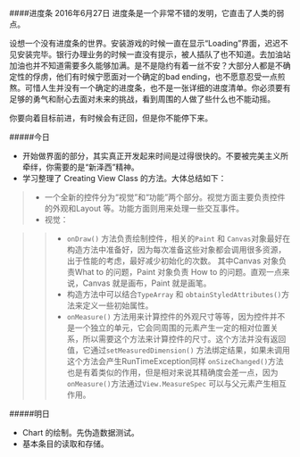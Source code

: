 ####进度条 2016年6月27日
进度条是一个非常不错的发明，它直击了人类的弱点。

设想一个没有进度条的世界。安装游戏的时候一直在显示“Loading”界面，迟迟不见安装完毕。银行办理业务的时候一直没有提示，被人插队了也不知道。去加油站加油也并不知道需要多久能够加满。是不是隐约有着一丝不安？大部分人都是不确定性的俘虏，他们有时候宁愿面对一个确定的bad ending，也不愿意忍受一点煎熬。可惜人生并没有一个确定的进度条，也不是一张详细的进度清单。你必须要有足够的勇气和耐心去面对未来的挑战，看到周围的人做了些什么也不能动摇。

你要向着目标前进，有时候会有迂回，但是你不能停下来。

#####今日
+ 开始做界面的部分，其实真正开发起来时间是过得很快的。不要被完美主义所牵绊，你需要的是“新泽西”精神。
+ 学习整理了 Creating View Class 的方法。大体总结如下：

> + 一个全新的控件分为“视觉”和“功能”两个部分。视觉方面主要负责控件的外观和Layout 等。功能方面则用来处理一些交互事件。
> + 视觉：

> > + `onDraw()` 方法负责绘制控件，相关的`Paint` 和 `Canvas`对象最好在构造方法中准备好，因为每次准备这些对象都会调用很多资源，出于性能的考虑，最好减少初始化的次数。 其中Canvas 对象负责What to 的问题，Paint 对象负责 How to 的问题。直观一点来说，Canvas 就是画布，Paint 就是画笔。
> > + 构造方法中可以结合`TypeArray` 和 `obtainStyledAttributes()`方法来定义一些初始属性。
> > + `onMeasure()` 方法用来计算控件的外观尺寸等等，因为控件并不是一个独立的单元，它会同周围的元素产生一定的相对位置关系，所以需要这个方法来计算控件的尺寸。这个方法并没有返回值，它通过`setMeasuredDimension()` 方法绑定结果，如果未调用这个方法会产生RunTimeException同样 `onSizeChanged()`方法也是有着类似的作用，但是相对来说其精确度会差一点，因为`onMeasure()`方法通过`View.MeasureSpec` 可以与父元素产生相互作用。

#####明日
+ Chart 的绘制。先伪造数据测试。
+ 基本条目的读取和存储。
